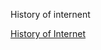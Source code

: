 History of internent


[History of Internet](https://rajesh007x.github.io/internetHistory/public_html/)
